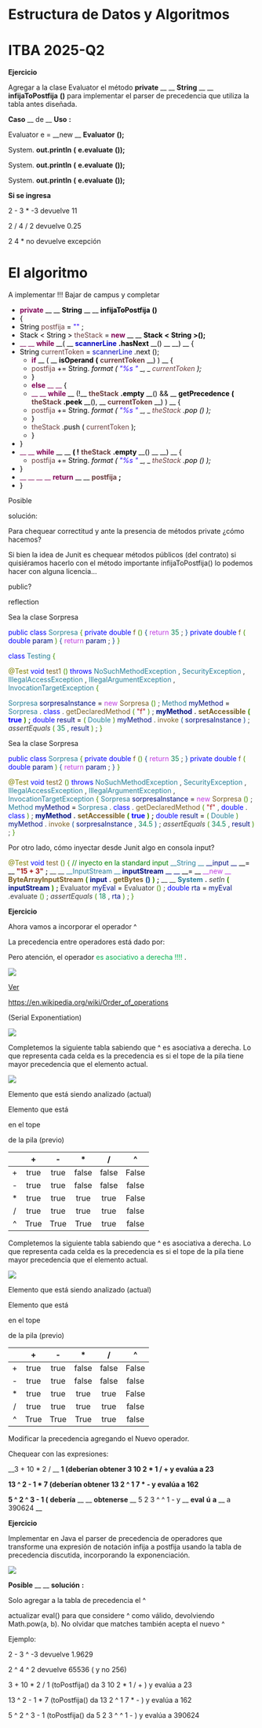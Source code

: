 # Estructura de Datos y Algoritmos

# ITBA     2025-Q2

__Ejercicio__

Agregar a la clase Evaluator  el método  __private__  __ __  __String__  __ __  __infijaToPostfija__  __\(\)__  para implementar el parser de precedencia que utiliza la tabla antes diseñada\.

__Caso__  __ de __  __Uso__  __:__

Evaluator e =  __new __  __Evaluator__  __\(\);__

System\. __out\.println__  __\(__  __e\.evaluate__  __\(\)\);__

System\. __out\.println__  __\(__  __e\.evaluate__  __\(\)\);__

System\. __out\.println__  __\(__  __e\.evaluate__  __\(\)\);__

__Si se ingresa__

2 \- 3 \* \-3    devuelve 11

2 / 4 / 2     devuelve  0\.25

2   4   \*      no devuelve excepción

# El algoritmo

A implementar \!\!\! Bajar de campus y completar



* <span style="color:#7f0055"> __private__ </span>  <span style="color:#000000"> __ __ </span>  <span style="color:#000000"> __String__ </span>  <span style="color:#000000"> __ __ </span>  <span style="color:#000000"> __infijaToPostfija__ </span>  <span style="color:#000000"> __\(\)__ </span>
* <span style="color:#000000">\{</span>
* <span style="color:#000000">  </span>  <span style="color:#000000">String</span>  <span style="color:#000000"> </span>  <span style="color:#6a3e3e">postfija</span>  <span style="color:#000000">= </span>  <span style="color:#2a00ff">""</span>  <span style="color:#000000">;</span>
* <span style="color:#000000">  </span>  <span style="color:#000000">Stack</span>  <span style="color:#000000"><</span>  <span style="color:#000000">String</span>  <span style="color:#000000">> </span>  <span style="color:#6a3e3e">theStack</span>  <span style="color:#000000">= </span>  <span style="color:#7f0055"> __new__ </span>  <span style="color:#000000"> __ __ </span>  <span style="color:#000000"> __Stack__ </span>  <span style="color:#000000"> __<__ </span>  <span style="color:#000000"> __String__ </span>  <span style="color:#000000"> __>\(\);__ </span>
* <span style="color:#7f0055"> __  __ </span>  <span style="color:#7f0055"> __while__ </span>  <span style="color:#000000"> __\( __ </span>  <span style="color:#0000c0"> __scannerLine__ </span>  <span style="color:#000000"> __\.hasNext__ </span>  <span style="color:#000000"> __\(\) __ </span>  <span style="color:#000000"> __\) __ </span>  <span style="color:#000000">  \{</span>
* <span style="color:#000000">     </span>  <span style="color:#000000">String</span>  <span style="color:#000000"> </span>  <span style="color:#6a3e3e">currentToken</span>  <span style="color:#000000"> = </span>  <span style="color:#0000c0">scannerLine</span>  <span style="color:#000000">\.next</span>  <span style="color:#000000">\(\);</span>
  * <span style="color:#7f0055"> __if__ </span>  <span style="color:#000000"> __ \( __ </span>  <span style="color:#000000"> __isOperand__ </span>  <span style="color:#000000"> __\(__ </span>  <span style="color:#6a3e3e"> __currentToken__ </span>  <span style="color:#000000"> __\) \) __ </span>  <span style="color:#000000">\{</span>
  * <span style="color:#6a3e3e">	postfija</span>  <span style="color:#000000">\+= </span>  <span style="color:#000000">String\.</span>  <span style="color:#000000"> _format_ </span>  <span style="color:#000000"> _\(_ </span>  <span style="color:#2a00ff"> _"%s "_ </span>  <span style="color:#000000"> _\, _ </span>  <span style="color:#6a3e3e"> _currentToken_ </span>  <span style="color:#000000"> _\);_ </span>
  * <span style="color:#000000">\}</span>
  * <span style="color:#7f0055"> __else__ </span>  <span style="color:#7f0055"> __ __ </span>  <span style="color:#000000">\{</span>
  * <span style="color:#7f0055"> __   __ </span>  <span style="color:#7f0055"> __while__ </span>  <span style="color:#000000"> __ \(\!__ </span>  <span style="color:#6a3e3e"> __theStack__ </span>  <span style="color:#000000"> __\.empty__ </span>  <span style="color:#000000"> __\(\)  && __ </span>  <span style="color:#000000"> __getPrecedence__ </span>  <span style="color:#000000"> __\(__ </span>  <span style="color:#6a3e3e"> __theStack__ </span>  <span style="color:#000000"> __\.peek__ </span>  <span style="color:#000000"> __\(\)\, __ </span>  <span style="color:#6a3e3e"> __currentToken__ </span>  <span style="color:#000000"> __\) \) __ </span>  <span style="color:#000000">\{</span>
  * <span style="color:#6a3e3e">	postfija</span>  <span style="color:#000000">\+= </span>  <span style="color:#000000">String\.</span>  <span style="color:#000000"> _format_ </span>  <span style="color:#000000"> _\(_ </span>  <span style="color:#2a00ff"> _"%s "_ </span>  <span style="color:#000000"> _\, _ </span>  <span style="color:#6a3e3e"> _theStack_ </span>  <span style="color:#000000"> _\.pop_ </span>  <span style="color:#000000"> _\(\) \);_ </span>
  * <span style="color:#000000"> </span>  <span style="color:#000000">  \}</span>
  * <span style="color:#6a3e3e">   </span>  <span style="color:#6a3e3e">theStack</span>  <span style="color:#000000">\.push</span>  <span style="color:#000000">\(</span>  <span style="color:#6a3e3e">currentToken</span>  <span style="color:#000000">\);</span>
  * <span style="color:#000000">\}</span>
* <span style="color:#000000">  \}</span>
* <span style="color:#7f0055"> __  __ </span>  <span style="color:#7f0055"> __while__ </span>  <span style="color:#000000"> __ __ </span>  <span style="color:#000000"> __\( \!__ </span>  <span style="color:#6a3e3e"> __theStack__ </span>  <span style="color:#000000"> __\.empty__ </span>  <span style="color:#000000"> __\(\) __ </span>  <span style="color:#000000"> __\) __ </span>  <span style="color:#000000">\{</span>
  * <span style="color:#6a3e3e">	postfija</span>  <span style="color:#000000">\+= </span>  <span style="color:#000000">String\.</span>  <span style="color:#000000"> _format_ </span>  <span style="color:#000000"> _\(_ </span>  <span style="color:#2a00ff"> _"%s "_ </span>  <span style="color:#000000"> _\, _ </span>  <span style="color:#6a3e3e"> _theStack_ </span>  <span style="color:#000000"> _\.pop_ </span>  <span style="color:#000000"> _\(\) \);_ </span>
* <span style="color:#000000">   \}</span>
* <span style="color:#7f0055"> __ __ </span>  <span style="color:#7f0055"> __  __ </span>  <span style="color:#7f0055"> __return__ </span>  <span style="color:#000000"> __ __ </span>  <span style="color:#6a3e3e"> __postfija__ </span>  <span style="color:#000000"> __;__ </span>
* <span style="color:#000000">\}</span>


Posible

solución:

Para chequear correctitud y ante la presencia de métodos private ¿cómo hacemos?

Si bien la idea de Junit es chequear métodos públicos \(del contrato\) si quisiéramos hacerlo con el método importante  infijaToPostfija\(\)  lo podemos hacer con alguna licencia…

public?

reflection

Sea la clase Sorpresa

<span style="color:#0000ff">public class </span>  <span style="color:#277f99">Sorpresa </span>  <span style="color:#3f9101">\{</span>  <span style="color:#3f9101">    </span>  <span style="color:#3f9101">    </span>  <span style="color:#0000ff">private double </span>  <span style="color:#795e26">f</span>  <span style="color:#3f9101">\(\)</span>  <span style="color:#0e4a8e">\{</span>  <span style="color:#0e4a8e">       </span>  <span style="color:#bf3be2">return </span>  <span style="color:#098658">35</span>  <span style="color:#3b3b3b">;</span>  <span style="color:#3b3b3b">    </span>  <span style="color:#0e4a8e">\}</span>  <span style="color:#0e4a8e">    </span>  <span style="color:#0e4a8e">    </span>  <span style="color:#0000ff">private double </span>  <span style="color:#795e26">f</span>  <span style="color:#3f9101">\(</span>  <span style="color:#0000ff">double </span>  <span style="color:#001080">param</span>  <span style="color:#3f9101">\)</span>  <span style="color:#0e4a8e">\{</span>  <span style="color:#0e4a8e">       </span>  <span style="color:#bf3be2">return </span>  <span style="color:#001080">param</span>  <span style="color:#3b3b3b">;</span>  <span style="color:#3b3b3b">    </span>  <span style="color:#0e4a8e">\}</span>  <span style="color:#3f9101">\}</span>

<span style="color:#0000ff">class </span>  <span style="color:#277f99">Testing </span>  <span style="color:#3f9101">\{</span>

<span style="color:#3f9101">  </span>  <span style="color:#808000">@Test</span>  <span style="color:#3f9101">  </span>  <span style="color:#0000ff">void </span>  <span style="color:#795e26">test1</span>  <span style="color:#3f9101">\(\) </span>  <span style="color:#0000ff">throws </span>  <span style="color:#277f99">NoSuchMethodException</span>  <span style="color:#3b3b3b">\, </span>  <span style="color:#277f99">SecurityException</span>  <span style="color:#3b3b3b">\,</span>  <span style="color:#3b3b3b">          </span>  <span style="color:#277f99">IllegalAccessException</span>  <span style="color:#3b3b3b">\, </span>  <span style="color:#277f99">IllegalArgumentException</span>  <span style="color:#3b3b3b">\,</span>  <span style="color:#3b3b3b">          </span>  <span style="color:#277f99">InvocationTargetException </span>  <span style="color:#3f9101">\{</span>

<span style="color:#3f9101">    </span>  <span style="color:#3f9101"> </span>  <span style="color:#277f99">Sorpresa </span>  <span style="color:#001080">sorpresaInstance </span>  <span style="color:#000000">= </span>  <span style="color:#bf3be2">new </span>  <span style="color:#795e26">Sorpresa</span>  <span style="color:#3f9101">\(\)</span>  <span style="color:#3b3b3b">;</span>  <span style="color:#3b3b3b">    </span>  <span style="color:#3f9101"> </span>  <span style="color:#277f99">Method </span>  <span style="color:#001080">myMethod </span>  <span style="color:#000000">= </span>  <span style="color:#277f99">Sorpresa</span>  <span style="color:#3b3b3b">\.</span>  <span style="color:#0000ff">class</span>  <span style="color:#3b3b3b">\.</span>  <span style="color:#795e26">getDeclaredMethod</span>  <span style="color:#3f9101">\(</span>  <span style="color:#a31515">"f"</span>  <span style="color:#3f9101">\)</span>  <span style="color:#3b3b3b">;</span>  <span style="color:#3b3b3b">    </span>  <span style="color:#3f9101"> </span>  <span style="color:#001080"> __myMethod__ </span>  <span style="color:#3b3b3b"> __\.__ </span>  <span style="color:#795e26"> __setAccessible__ </span>  <span style="color:#3f9101"> __\(__ </span>  <span style="color:#0000ff"> __true__ </span>  <span style="color:#3f9101"> __\)__ </span>  <span style="color:#3b3b3b"> __;__ </span>  <span style="color:#3b3b3b">    </span>  <span style="color:#3b3b3b">    </span>  <span style="color:#3f9101"> </span>  <span style="color:#0000ff">double </span>  <span style="color:#001080">result </span>  <span style="color:#000000">= </span>  <span style="color:#3f9101">\(</span>  <span style="color:#277f99">Double</span>  <span style="color:#3f9101">\) </span>  <span style="color:#001080">myMethod</span>  <span style="color:#3b3b3b">\.</span>  <span style="color:#795e26">invoke</span>  <span style="color:#0e4a8e">\(</span>  <span style="color:#001080">sorpresaInstance</span>  <span style="color:#0e4a8e">\)</span>  <span style="color:#3b3b3b">;</span>  <span style="color:#3b3b3b">    </span>  <span style="color:#3f9101"> </span>  <span style="color:#3b3b3b"> _assertEquals_ </span>  <span style="color:#3f9101">\( </span>  <span style="color:#098658">35</span>  <span style="color:#3b3b3b">\, </span>  <span style="color:#001080">result</span>  <span style="color:#3f9101">\)</span>  <span style="color:#3b3b3b">;</span>  <span style="color:#3f9101">  </span>  <span style="color:#3f9101">\}</span>

Sea la clase Sorpresa

<span style="color:#0000ff">public class </span>  <span style="color:#277f99">Sorpresa </span>  <span style="color:#3f9101">\{</span>  <span style="color:#3f9101">    </span>  <span style="color:#3f9101">    </span>  <span style="color:#0000ff">private double </span>  <span style="color:#795e26">f</span>  <span style="color:#3f9101">\(\)</span>  <span style="color:#0e4a8e">\{</span>  <span style="color:#0e4a8e">       </span>  <span style="color:#bf3be2">return </span>  <span style="color:#098658">35</span>  <span style="color:#3b3b3b">;</span>  <span style="color:#3b3b3b">    </span>  <span style="color:#0e4a8e">\}</span>  <span style="color:#0e4a8e">    </span>  <span style="color:#0e4a8e">    </span>  <span style="color:#0000ff">private double </span>  <span style="color:#795e26">f</span>  <span style="color:#3f9101">\(</span>  <span style="color:#0000ff">double </span>  <span style="color:#001080">param</span>  <span style="color:#3f9101">\)</span>  <span style="color:#0e4a8e">\{</span>  <span style="color:#0e4a8e">       </span>  <span style="color:#bf3be2">return </span>  <span style="color:#001080">param</span>  <span style="color:#3b3b3b">;</span>  <span style="color:#3b3b3b">    </span>  <span style="color:#0e4a8e">\}</span>  <span style="color:#3f9101">\}</span>

<span style="color:#808000">@Test</span>  <span style="color:#0000ff">void </span>  <span style="color:#795e26">test2</span>  <span style="color:#3f9101">\(\) </span>  <span style="color:#0000ff">throws </span>  <span style="color:#277f99">NoSuchMethodException</span>  <span style="color:#3b3b3b">\, </span>  <span style="color:#277f99">SecurityException</span>  <span style="color:#3b3b3b">\,</span>  <span style="color:#3b3b3b">       </span>  <span style="color:#277f99">IllegalAccessException</span>  <span style="color:#3b3b3b">\, </span>  <span style="color:#277f99">IllegalArgumentException</span>  <span style="color:#3b3b3b">\,</span>  <span style="color:#3b3b3b">       </span>  <span style="color:#277f99">InvocationTargetException </span>  <span style="color:#3f9101">\{</span>  <span style="color:#3f9101">    </span>  <span style="color:#277f99">Sorpresa </span>  <span style="color:#001080">sorpresaInstance </span>  <span style="color:#000000">= </span>  <span style="color:#bf3be2">new </span>  <span style="color:#795e26">Sorpresa</span>  <span style="color:#3f9101">\(\)</span>  <span style="color:#3b3b3b">;</span>  <span style="color:#3b3b3b">    </span>  <span style="color:#277f99">Method </span>  <span style="color:#001080">myMethod </span>  <span style="color:#000000">= </span>  <span style="color:#277f99">Sorpresa</span>  <span style="color:#3b3b3b">\.</span>  <span style="color:#0000ff">class</span>  <span style="color:#3b3b3b">\.</span>  <span style="color:#795e26">getDeclaredMethod</span>  <span style="color:#3f9101">\(</span>  <span style="color:#a31515">"f"</span>  <span style="color:#3b3b3b">\, </span>  <span style="color:#0000ff">double</span>  <span style="color:#3b3b3b">\.</span>  <span style="color:#0000ff">class</span>  <span style="color:#3f9101">\)</span>  <span style="color:#3b3b3b">;</span>  <span style="color:#3b3b3b">    </span>  <span style="color:#001080"> __myMethod__ </span>  <span style="color:#3b3b3b"> __\.__ </span>  <span style="color:#795e26"> __setAccessible__ </span>  <span style="color:#3f9101"> __\(__ </span>  <span style="color:#0000ff"> __true__ </span>  <span style="color:#3f9101"> __\)__ </span>  <span style="color:#3b3b3b"> __;__ </span>  <span style="color:#3b3b3b">    </span>  <span style="color:#0000ff">double </span>  <span style="color:#001080">result </span>  <span style="color:#000000">= </span>  <span style="color:#3f9101">\(</span>  <span style="color:#277f99">Double</span>  <span style="color:#3f9101">\) </span>  <span style="color:#001080">myMethod</span>  <span style="color:#3b3b3b">\.</span>  <span style="color:#795e26">invoke</span>  <span style="color:#0e4a8e">\(</span>  <span style="color:#001080">sorpresaInstance</span>  <span style="color:#3b3b3b">\, </span>  <span style="color:#098658">34\.5</span>  <span style="color:#0e4a8e">\)</span>  <span style="color:#3b3b3b">;</span>  <span style="color:#3b3b3b">    </span>  <span style="color:#3b3b3b"> _assertEquals_ </span>  <span style="color:#3f9101">\( </span>  <span style="color:#098658">34\.5</span>  <span style="color:#3b3b3b">\, </span>  <span style="color:#001080">result</span>  <span style="color:#3f9101">\)</span>  <span style="color:#3b3b3b">;</span>  <span style="color:#3f9101">\}</span>

Por otro lado\, cómo inyectar desde Junit algo en consola input?

<span style="color:#808000">@Test</span>  <span style="color:#0000ff">void </span>  <span style="color:#795e26">test</span>  <span style="color:#3f9101">\(\) \{</span>  <span style="color:#3f9101">    </span>  <span style="color:#008000">// </span>  <span style="color:#008000">inyecto</span>  <span style="color:#008000"> </span>  <span style="color:#008000">en</span>  <span style="color:#008000"> la standard input</span>  <span style="color:#008000">    </span>  <span style="color:#277f99"> __String __ </span>  <span style="color:#001080"> __input __ </span>  <span style="color:#000000"> __= __ </span>  <span style="color:#a31515"> __"15 \+ 3"__ </span>  <span style="color:#3b3b3b"> __;__ </span>  <span style="color:#3b3b3b"> __    __ </span>  <span style="color:#277f99"> __InputStream __ </span>  <span style="color:#001080"> __inputStream__ </span>  <span style="color:#001080"> __ __ </span>  <span style="color:#000000"> __= __ </span>  <span style="color:#bf3be2"> __new __ </span>  <span style="color:#795e26"> __ByteArrayInputStream__ </span>  <span style="color:#3f9101"> __\(__ </span>  <span style="color:#001080"> __input__ </span>  <span style="color:#3b3b3b"> __\.__ </span>  <span style="color:#795e26"> __getBytes__ </span>  <span style="color:#0e4a8e"> __\(\)__ </span>  <span style="color:#3f9101"> __\)__ </span>  <span style="color:#3b3b3b"> __;__ </span>  <span style="color:#3b3b3b"> __    __ </span>  <span style="color:#277f99"> __System__ </span>  <span style="color:#3b3b3b"> __\.__ </span>  <span style="color:#3b3b3b"> _setIn_ </span>  <span style="color:#3f9101"> __\(__ </span>  <span style="color:#001080"> __inputStream__ </span>  <span style="color:#3f9101"> __\)__ </span>  <span style="color:#3b3b3b"> __;__ </span>  <span style="color:#3b3b3b">    Evaluator </span>  <span style="color:#001080">myEval </span>  <span style="color:#000000">= </span>  <span style="color:#3b3b3b">Evaluator</span>  <span style="color:#3f9101">\(\)</span>  <span style="color:#3b3b3b">;</span>  <span style="color:#3b3b3b">    </span>  <span style="color:#0000ff">double </span>  <span style="color:#001080">rta </span>  <span style="color:#000000">= </span>  <span style="color:#001080">myEval</span>  <span style="color:#3b3b3b">\.evaluate</span>  <span style="color:#3f9101">\(\)</span>  <span style="color:#3b3b3b">;</span>  <span style="color:#3b3b3b">    </span>  <span style="color:#3b3b3b"> _assertEquals_ </span>  <span style="color:#3f9101">\( </span>  <span style="color:#098658">18</span>  <span style="color:#3b3b3b">\, </span>  <span style="color:#001080">rta</span>  <span style="color:#3f9101">\)</span>  <span style="color:#3b3b3b">;</span>  <span style="color:#3f9101">\}</span>

__Ejercicio__

Ahora vamos a incorporar el operador ^

La precedencia entre operadores está dado por:

Pero atención\, el operador  <span style="color:#00b050">es</span>  <span style="color:#00b050"> </span>  <span style="color:#00b050">asociativo</span>  <span style="color:#00b050"> a </span>  <span style="color:#00b050">derecha</span>  <span style="color:#00b050">\!\!\!\!</span> \.

![](img/12-A%28parte2%29%281%29_0.png)

[Ver](https://en.wikipedia.org/wiki/Order_of_operations)

[https](https://en.wikipedia.org/wiki/Order_of_operations)[://](https://en.wikipedia.org/wiki/Order_of_operations)[en\.wikipedia\.org/wiki/Order\_of\_operations](https://en.wikipedia.org/wiki/Order_of_operations)

\(Serial Exponentiation\)

![](img/12-A%28parte2%29%281%29_1.png)

Completemos la siguiente tabla sabiendo que ^ es asociativa a derecha\. Lo que representa cada celda es la precedencia es si el tope de la pila tiene mayor precedencia que el elemento actual\.

![](img/12-A%28parte2%29%281%29_2.png)

Elemento que está siendo analizado \(actual\)

Elemento que está

en el tope

de la pila \(previo\)

|  | \+ | \- | \* | / | ^ |
| :-: | :-: | :-: | :-: | :-: | :-: |
| \+ | true | true | false | false | False |
| \- | true | true | false | false | false |
| \* | true | true | true | true | False |
| / | true | true | true | true | false |
| ^ | True | True | True | true | false |

Completemos la siguiente tabla sabiendo que ^ es asociativa a derecha\. Lo que representa cada celda es la precedencia es si el tope de la pila tiene mayor precedencia que el elemento actual\.

![](img/12-A%28parte2%29%281%29_3.png)

Elemento que está siendo analizado \(actual\)

Elemento que está

en el tope

de la pila \(previo\)

|  | \+ | \- | \* | / | ^ |
| :-: | :-: | :-: | :-: | :-: | :-: |
| \+ | true | true | false | false | False |
| \- | true | true | false | false | false |
| \* | true | true | true | true | False |
| / | true | true | true | true | false |
| ^ | True | True | True | true | false |

Modificar la precedencia agregando el Nuevo operador\.

Chequear con las expresiones:

__3 \+ 10 \* 2 / __  __1  \(deberían obtener   3  10  2  \*  1  /   \+      y evalúa a 23__

__13  ^ 2 \- 1 \* 7   \(deberían obtener 13  2  ^ 1 7  \* \-  y evalúa a 162__

__5 ^ 2  ^ 3  \-  1   \(__  __debería__  __ __  __obtenerse__  __  5  2  3  ^  ^ 1 \-  y __  __eval__  __ú__  __a__  __ a 390624 __

__Ejercicio__

Implementar en Java el parser de precedencia de operadores que transforme una expresión de notación infija a postfija usando la tabla de precedencia discutida\, incorporando la exponenciación\.

![](img/12-A%28parte2%29%281%29_4.png)

__Posible__  __ __  __solución__  __:__

Solo agregar a la tabla de precedencia el ^

actualizar eval\(\) para que considere ^ como válido\, devolviendo  Math\.pow\(a\, b\)\.  No olvidar que matches también acepta el nuevo ^

Ejemplo:

2 \- 3 ^ \-3    devuelve 1\.9629

2 ^ 4 ^ 2     devuelve  65536  \( y no 256\)

3 \+ 10 \* 2 / 1    \(toPostfija\(\) da   3  10  2  \*  1  /   \+    \)   y evalúa a 23

13  ^ 2 \- 1 \* 7   \(toPostfija\(\) da 13  2  ^ 1 7  \* \-  \) y evalúa a 162

5 ^ 2  ^ 3  \-  1   \(toPostfija\(\) da  5  2  3  ^  ^ 1 \-  \) y evalúa a 390624


